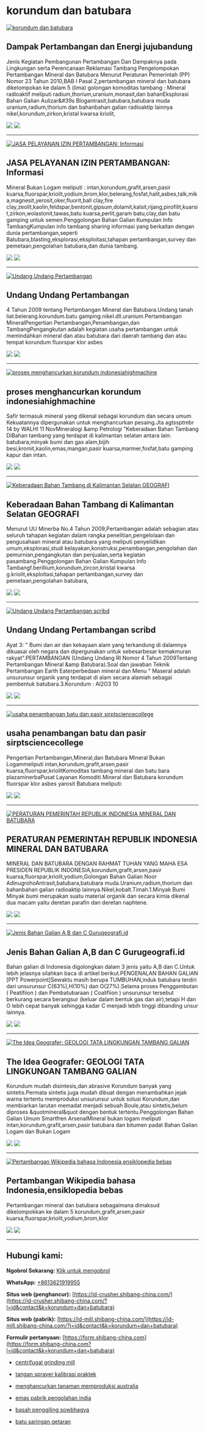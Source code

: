 # korundum dan batubara

<a href="https://swt.shibang-china.com/?l=id&img&k=korundum+dan+batubara" target="_blank">![korundum dan batubara](http://static.shibang-china.com/all-800x300/254.jpg)</a>

## Dampak Pertambangan dan Energi jujubandung
Jenis Kegiatan Pembangunan Pertambangan Dan Dampaknya pada Lingkungan serta Perencanaan Reklamasi Tambang Pengelompokan Pertambangan Mineral dan Batubara Menurut Peraturan Pemerintah (PP) Nomor 23 Tahun 2010,BAB I Pasal 2,pertambangan mineral dan batubara dikelompokan ke dalam 5 (lima) golongan komoditas tambang : Mineral radioaktif meliputi radium,thorium,uranium,monasit,dan bahanEksplorasi Bahan Galian Aulizar&#39s Blogantrasit,batubara,batubara muda uranium,radium,thorium dan bahanbahan galian radioaktip lainnya nikel,korundum,zirkon,kristal kwarsa kriolit,


<a href="https://whatsapp.shibangsoft.com/WhatsApp.php" target="_blank" title="WhatsApp">![](http://static.shibang-china.com/icon/whatsapp.png)</a> <a href="https://swt.shibang-china.com/?l=id&icon&k=korundum+dan+batubara" target="_blank">![](http://static.shibang-china.com/icon/chat-id.png)</a>

---

<a href="https://swt.shibang-china.com/?l=id&img&k=korundum+dan+batubara" target="_blank">![JASA PELAYANAN IZIN PERTAMBANGAN: Informasi](http://static.shibang-china.com/all-800x300/594.jpg)</a>

## JASA PELAYANAN IZIN PERTAMBANGAN: Informasi
Mineral Bukan Logam meliputi : intan,korundum,grafit,arsen,pasir kuarsa,fluorspar,kriolit,yodium,brom,klor,belerang,fosfat,halit,asbes,talk,mika,magnesit,yerosit,oker,fluorit,ball clay,fire clay,zeolit,kaolin,feldspar,bentonit,gipsum,dolamit,kalsit,rijang,pirofilit,kuarsit,zirkon,wolastonit,tawas,batu kuarsa,perlit,garam batu,clay,dan batu gamping untuk semen.Penggolongan Bahan Galian Kumpulan Info TambangKumpulan info tambang sharing informasi yang berkaitan dengan dunia pertambangan,seperti Batubara,blasting,eksplorasi,eksploitasi,tahapan pertambangan,survey dan pemetaan,pengolahan batubara,dan dunia tambang.


<a href="https://whatsapp.shibangsoft.com/WhatsApp.php" target="_blank" title="WhatsApp">![](http://static.shibang-china.com/icon/whatsapp.png)</a> <a href="https://swt.shibang-china.com/?l=id&icon&k=korundum+dan+batubara" target="_blank">![](http://static.shibang-china.com/icon/chat-id.png)</a>

---

<a href="https://swt.shibang-china.com/?l=id&img&k=korundum+dan+batubara" target="_blank">![Undang Undang Pertambangan](http://static.shibang-china.com/all-800x300/1495.jpg)</a>

## Undang Undang Pertambangan
4 Tahun 2009 tentang Pertambangan Mineral dan Batubara.Undang tanah liat.belerang.korundum.batu gamping.nikel.dll.uranium.Pertambangan MineralPengertian Pertambangan,Penambangan,dan TambangPengangkutan adalah kegiatan usaha pertambangan untuk memindahkan mineral dan atau batubara dari daerah tambang dan atau tempat korundum fluorspar klor asbes


<a href="https://whatsapp.shibangsoft.com/WhatsApp.php" target="_blank" title="WhatsApp">![](http://static.shibang-china.com/icon/whatsapp.png)</a> <a href="https://swt.shibang-china.com/?l=id&icon&k=korundum+dan+batubara" target="_blank">![](http://static.shibang-china.com/icon/chat-id.png)</a>

---

<a href="https://swt.shibang-china.com/?l=id&img&k=korundum+dan+batubara" target="_blank">![proses menghancurkan korundum indonesiahighmachine](http://static.shibang-china.com/all-800x300/1299.jpg)</a>

## proses menghancurkan korundum indonesiahighmachine
Safir termasuk mineral yang dikenal sebagai korundum dan secara umum Kekuatannya dipergunakan untuk menghancurkan pesaing.Jta agtssptmbr 14 by WALHI 11 NovMineralogi &amp Petrologi "Keberadaan Bahan Tambang DiBahan tambang yang terdapat di kalimantan selatan antara lain: batubara,minyak bumi dan gas alam,bijih besi,kromit,kaolin,emas,mangan,pasir kuarsa,marmer,fosfat,batu gamping kapur dan intan.


<a href="https://whatsapp.shibangsoft.com/WhatsApp.php" target="_blank" title="WhatsApp">![](http://static.shibang-china.com/icon/whatsapp.png)</a> <a href="https://swt.shibang-china.com/?l=id&icon&k=korundum+dan+batubara" target="_blank">![](http://static.shibang-china.com/icon/chat-id.png)</a>

---

<a href="https://swt.shibang-china.com/?l=id&img&k=korundum+dan+batubara" target="_blank">![Keberadaan Bahan Tambang di Kalimantan Selatan GEOGRAFI](http://static.shibang-china.com/all-800x300/60.jpg)</a>

## Keberadaan Bahan Tambang di Kalimantan Selatan GEOGRAFI
Menurut UU Minerba No.4 Tahun 2009,Pertambangan adalah sebagian atau seluruh tahapan kegiatan dalam rangka penelitian,pengelolaan dan pengusahaan mineral atau batubara yang meliputi penyelidikan umum,eksplorasi,studi kelayakan,konstruksi,penambangan,pengolahan dan pemurnian,pengangkutan dan penjualan,serta kegiatan pasambang.Penggolongan Bahan Galian Kumpulan Info Tambangf.berillium,korundum,zircon,kristal kwarsa g.kriolit,eksploitasi,tahapan pertambangan,survey dan pemetaan,pengolahan batubara,


<a href="https://whatsapp.shibangsoft.com/WhatsApp.php" target="_blank" title="WhatsApp">![](http://static.shibang-china.com/icon/whatsapp.png)</a> <a href="https://swt.shibang-china.com/?l=id&icon&k=korundum+dan+batubara" target="_blank">![](http://static.shibang-china.com/icon/chat-id.png)</a>

---

<a href="https://swt.shibang-china.com/?l=id&img&k=korundum+dan+batubara" target="_blank">![Undang Undang Pertambangan scribd](http://static.shibang-china.com/all-800x300/1476.jpg)</a>

## Undang Undang Pertambangan scribd
Ayat 3: " Bumi dan air dan kekayaan alam yang terkandung di dalamnya dikuasai oleh negara dan dipergunakan untuk sebesarbesar kemakmuran rakyat".PERTAMBANGAN (Undang Undang RI Nomor 4 Tahun 2009Tentang Pertambangan Mineral &amp Batubara).Soal dan jawaban Teknik Pertambangan Earth Eaterperbedaan mineral dan Menu " Maseral adalah unsurunsur organik yang terdapat di alam secara alamiah sebagai pembentuk batubara.3.Korundum : Al2O3 10


<a href="https://whatsapp.shibangsoft.com/WhatsApp.php" target="_blank" title="WhatsApp">![](http://static.shibang-china.com/icon/whatsapp.png)</a> <a href="https://swt.shibang-china.com/?l=id&icon&k=korundum+dan+batubara" target="_blank">![](http://static.shibang-china.com/icon/chat-id.png)</a>

---

<a href="https://swt.shibang-china.com/?l=id&img&k=korundum+dan+batubara" target="_blank">![usaha penambangan batu dan pasir sirptsciencecollege](http://static.shibang-china.com/all-800x300/83.jpg)</a>

## usaha penambangan batu dan pasir sirptsciencecollege
Pengertian Pertambangan,Mineral,dan Batubara Mineral Bukan Logammeliputi intan,korundum,grafit,arsen,pasir kuarsa,fluorspar,kriolitKomoditas tambang mineral dan batu bara plazaminerbaPusat Layanan Komoditi Mineral dan Batubara korundum fluorspar klor asbes yarosit Batubara meliputi:


<a href="https://whatsapp.shibangsoft.com/WhatsApp.php" target="_blank" title="WhatsApp">![](http://static.shibang-china.com/icon/whatsapp.png)</a> <a href="https://swt.shibang-china.com/?l=id&icon&k=korundum+dan+batubara" target="_blank">![](http://static.shibang-china.com/icon/chat-id.png)</a>

---

<a href="https://swt.shibang-china.com/?l=id&img&k=korundum+dan+batubara" target="_blank">![PERATURAN PEMERINTAH REPUBLIK INDONESIA MINERAL DAN BATUBARA](http://static.shibang-china.com/all-800x300/129.jpg)</a>

## PERATURAN PEMERINTAH REPUBLIK INDONESIA MINERAL DAN BATUBARA
MINERAL DAN BATUBARA DENGAN RAHMAT TUHAN YANG MAHA ESA PRESIDEN REPUBLIK INDONESIA,korundum,grafit,arsen,pasir kuarsa,fluorspar,kriolit,yodium,Golongan Bahan Galian Noor AdinugrohoAntrasit,batubara,batubara muda.Uranium,radium,thorium dan bahanbahan galian radioaktip lainnya.Nikel,kobalt.Timah.1.Minyak Bumi Minyak bumi merupakan suatu material organik dan secara kimia dikenal dua macam yaitu deretan parafin dan deretan naphtene.


<a href="https://whatsapp.shibangsoft.com/WhatsApp.php" target="_blank" title="WhatsApp">![](http://static.shibang-china.com/icon/whatsapp.png)</a> <a href="https://swt.shibang-china.com/?l=id&icon&k=korundum+dan+batubara" target="_blank">![](http://static.shibang-china.com/icon/chat-id.png)</a>

---

<a href="https://swt.shibang-china.com/?l=id&img&k=korundum+dan+batubara" target="_blank">![Jenis Bahan Galian A,B dan C Gurugeografi.id](http://static.shibang-china.com/all-800x300/812.jpg)</a>

## Jenis Bahan Galian A,B dan C Gurugeografi.id
Bahan galian di Indonesia digolongkan dalam 3 jenis yaitu A,B dan C.Untuk lebih jelasnya silahkan baca di artikel berikut.PENGENALAN BAHAN GALIAN [PPT Powerpoint]Sewaktu masih berupa TUMBUHAN,induk batubara terdiri dari unsurunsur C(63%),H(10%) dan O(27%).Selama proses Penggambutan ( Peatifiion ) dan Pembatubaraan ( Coalifiion ) unsurunsur tersebut berkurang secara berangsur (keluar dalam bentuk gas dan air),tetapi H dan O lebih cepat banyak sehingga kadar C menjadi lebih tinggi dibanding unsur lainnya.


<a href="https://whatsapp.shibangsoft.com/WhatsApp.php" target="_blank" title="WhatsApp">![](http://static.shibang-china.com/icon/whatsapp.png)</a> <a href="https://swt.shibang-china.com/?l=id&icon&k=korundum+dan+batubara" target="_blank">![](http://static.shibang-china.com/icon/chat-id.png)</a>

---

<a href="https://swt.shibang-china.com/?l=id&img&k=korundum+dan+batubara" target="_blank">![The Idea Geografer: GEOLOGI TATA LINGKUNGAN TAMBANG GALIAN](http://static.shibang-china.com/all-800x300/749.jpg)</a>

## The Idea Geografer: GEOLOGI TATA LINGKUNGAN TAMBANG GALIAN
Korundum mudah disintesis,dan abrasive Korundum banyak yang sintetis.Permata sintetis juga mudah dibuat dengan menambahkan jejak warna tertentu memproduksi unsurunsur untuk solusi Korundum,dan membiarkan larutan memadat menjadi sebuah Boule,atau sintetis,belum diproses &quotmineral&quot dengan bentuk tertentu.Penggolongan Bahan Galian Umum Smartfren ArsenalMineral bukan logam meliputi intan,korundum,grafit,arsen,pasir batubara dan bitumen padat Bahan Galian Logam dan Bukan Logam


<a href="https://whatsapp.shibangsoft.com/WhatsApp.php" target="_blank" title="WhatsApp">![](http://static.shibang-china.com/icon/whatsapp.png)</a> <a href="https://swt.shibang-china.com/?l=id&icon&k=korundum+dan+batubara" target="_blank">![](http://static.shibang-china.com/icon/chat-id.png)</a>

---

<a href="https://swt.shibang-china.com/?l=id&img&k=korundum+dan+batubara" target="_blank">![Pertambangan Wikipedia bahasa Indonesia,ensiklopedia bebas](http://static.shibang-china.com/all-800x300/1358.jpg)</a>

## Pertambangan Wikipedia bahasa Indonesia,ensiklopedia bebas
Pertambangan mineral dan batubara sebagaimana dimaksud dikelompokkan ke dalam 5 korundum,grafit,arsen,pasir kuarsa,fluorspar,kriolit,yodium,brom,klor

<a href="https://whatsapp.shibangsoft.com/WhatsApp.php" target="_blank" title="WhatsApp">![](http://static.shibang-china.com/icon/whatsapp.png)</a> <a href="https://swt.shibang-china.com/?l=id&icon&k=korundum+dan+batubara" target="_blank">![](http://static.shibang-china.com/icon/chat-id.png)</a>

---
## Hubungi kami:

**Ngobrol Sekarang:** [Klik untuk mengobrol](https://swt.shibang-china.com?l=id&contact&k=korundum+dan+batubara)

**WhatsApp:**  [+8613621919955](https://whatsapp.shibangsoft.com/WhatsApp.php)

**Situs web (penghancur):** [https://id-crusher.shibang-china.com/](https://id-crusher.shibang-china.com/?l=id&contact&k=korundum+dan+batubara)

**Situs web (pabrik):** [https://id-mill.shibang-china.com/](https://id-mill.shibang-china.com/?l=id&contact&k=korundum+dan+batubara)

**Formulir pertanyaan:** [https://form.shibang-china.com](https://form.shibang-china.com?l=id&contact&k=korundum+dan+batubara)

* [centrifugal grinding mill](../33/centrifugal%20grinding%20mill.md)

* [tangan sprayer kalibrasi praktek](../39/tangan%20sprayer%20kalibrasi%20praktek.md)

* [menghancurkan tanaman memproduksi australia](../39/menghancurkan%20tanaman%20memproduksi%20australia.md)

* [emas pabrik pengolahan india](../36/emas%20pabrik%20pengolahan%20india.md)

* [basah penggiling sowbhagya](../31/basah%20penggiling%20sowbhagya.md)

* [batu saringan getaran](../34/batu%20saringan%20getaran.md)